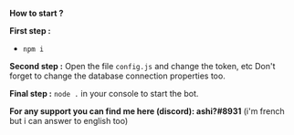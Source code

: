 **How to start ?**

**First step :**
- `npm i`

**Second step :**
Open the file `config.js` and change the token, etc
Don't forget to change the database connection properties too.

**Final step :** 
`node .` in your console to start the bot.

**For any support you can find me here (discord): ashi?#8931**
(i'm french but i can answer to english too)
